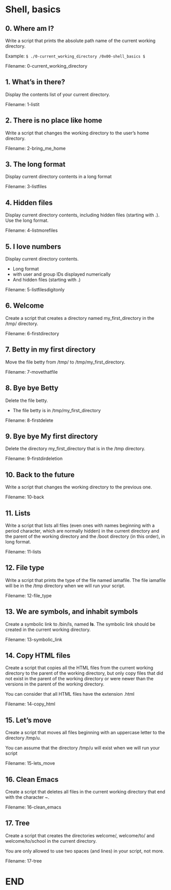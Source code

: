 Shell, basics
=============
## 0. Where am I?
Write a script that prints the absolute path name of the current working directory.

Example:
`$ ./0-current_working_directory
/0x00-shell_basics
$`

Filename: 0-current_working_directory

## 1. What’s in there?
Display the contents list of your current directory.

Filename: 1-listit

## 2. There is no place like home
Write a script that changes the working directory to the user’s home directory.

Filename: 2-bring_me_home

## 3. The long format
Display current directory contents in a long format

Filename: 3-listfiles

## 4. Hidden files
Display current directory contents, including hidden files (starting with .). Use the long format.

Filename: 4-listmorefiles

## 5. I love numbers
Display current directory contents.

- Long format
- with user and group IDs displayed numerically
- And hidden files (starting with .)

Filename: 5-listfilesdigitonly

## 6. Welcome
Create a script that creates a directory named my_first_directory in the /tmp/ directory.

Filename: 6-firstdirectory

## 7. Betty in my first directory
Move the file betty from /tmp/ to /tmp/my_first_directory.

Filename: 7-movethatfile

## 8. Bye bye Betty
Delete the file betty.

- The file betty is in /tmp/my_first_directory

Filename: 8-firstdelete

## 9. Bye bye My first directory
Delete the directory my_first_directory that is in the /tmp directory.

Filename: 9-firstdirdeletion

## 10. Back to the future
Write a script that changes the working directory to the previous one.

Filename: 10-back

## 11. Lists
Write a script that lists all files (even ones with names beginning with a period character, which are normally hidden) in the current directory and the parent of the working directory and the /boot directory (in this order), in long format.

Filename: 11-lists

## 12. File type
Write a script that prints the type of the file named iamafile. The file iamafile will be in the /tmp directory when we will run your script.

Filename: 12-file_type

## 13. We are symbols, and inhabit symbols
Create a symbolic link to /bin/ls, named __ls__. The symbolic link should be created in the current working directory.

Filename: 13-symbolic_link

## 14. Copy HTML files
Create a script that copies all the HTML files from the current working directory to the parent of the working directory, but only copy files that did not exist in the parent of the working directory or were newer than the versions in the parent of the working directory.

You can consider that all HTML files have the extension .html

Filename: 14-copy_html

## 15. Let’s move
Create a script that moves all files beginning with an uppercase letter to the directory /tmp/u.

You can assume that the directory /tmp/u will exist when we will run your script

Filename: 15-lets_move

## 16. Clean Emacs
Create a script that deletes all files in the current working directory that end with the character ~.

Filename: 16-clean_emacs

## 17. Tree
Create a script that creates the directories welcome/, welcome/to/ and welcome/to/school in the current directory.

You are only allowed to use two spaces (and lines) in your script, not more.

Filename: 17-tree

# END
